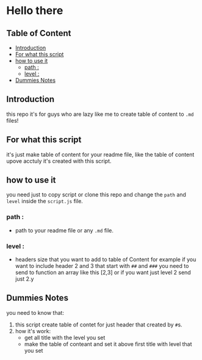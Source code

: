 # Hello there




## Table of Content
- [Introduction](#introduction) 
- [For what this script](#for-what-this-script) 
- [how to use it](#how-to-use-it) 
  - [path : ](#path-) 
  - [level : ](#level-) 
- [Dummies Notes](#dummies-notes) 
 
## Introduction

this repo it's for guys who are lazy like me to create table of content to `.md` files!

## For what this script

it's just make table of content for your readme file, like the table of content upove acctuly it's created with this script.

## how to use it

you need just to copy script or clone this repo and change the `path` and `level` inside the `script.js` file.
### path : 
   - path to your readme file or any `.md` file.
### level : 
   - headers size that you want to add to table of Content for example if you want to include header 2 and 3 that start with `##` and `###` you need to send to function an array like this [2,3] or if you want just level 2 send just 2.y

## Dummies Notes

you need to know that:

1. this script create table of contet for just header that created by `#`s.
2. how it's work:
   - get all title with the level you set
   - make the table of conteant and set it above first title with level that you set
